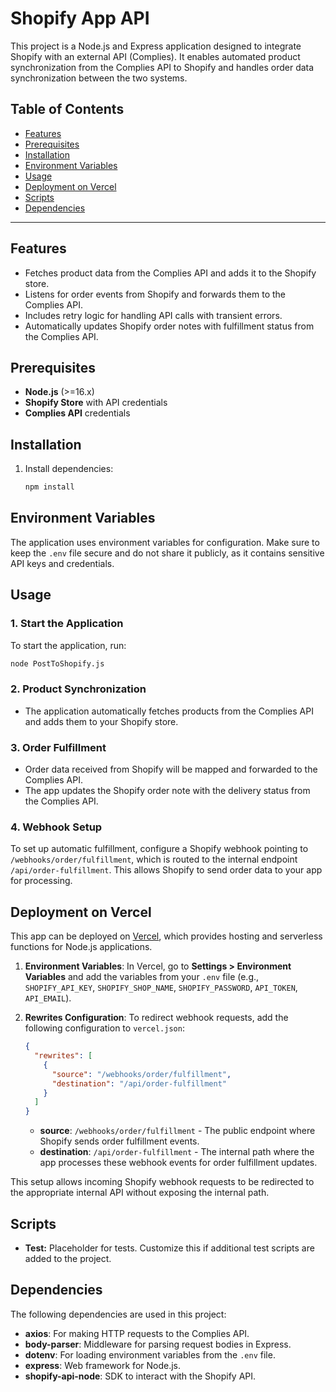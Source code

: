 
# Shopify App API

This project is a Node.js and Express application designed to integrate Shopify with an external API (Complies). It enables automated product synchronization from the Complies API to Shopify and handles order data synchronization between the two systems.

## Table of Contents
- [Features](#features)
- [Prerequisites](#prerequisites)
- [Installation](#installation)
- [Environment Variables](#environment-variables)
- [Usage](#usage)
- [Deployment on Vercel](#deployment-on-vercel)
- [Scripts](#scripts)
- [Dependencies](#dependencies)
---

## Features
- Fetches product data from the Complies API and adds it to the Shopify store.
- Listens for order events from Shopify and forwards them to the Complies API.
- Includes retry logic for handling API calls with transient errors.
- Automatically updates Shopify order notes with fulfillment status from the Complies API.

## Prerequisites
- **Node.js** (>=16.x)
- **Shopify Store** with API credentials
- **Complies API** credentials

## Installation
1. Install dependencies:
   ```bash
   npm install
   ```

## Environment Variables
The application uses environment variables for configuration. 
Make sure to keep the `.env` file secure and do not share it publicly, as it contains sensitive API keys and credentials.

## Usage
### 1. Start the Application
To start the application, run:
```bash
node PostToShopify.js
```

### 2. Product Synchronization
- The application automatically fetches products from the Complies API and adds them to your Shopify store.

### 3. Order Fulfillment
- Order data received from Shopify will be mapped and forwarded to the Complies API.
- The app updates the Shopify order note with the delivery status from the Complies API.

### 4. Webhook Setup
To set up automatic fulfillment, configure a Shopify webhook pointing to `/webhooks/order/fulfillment`, which is routed to the internal endpoint `/api/order-fulfillment`. This allows Shopify to send order data to your app for processing.

## Deployment on Vercel
This app can be deployed on [Vercel](https://vercel.com/), which provides hosting and serverless functions for Node.js applications.

1. **Environment Variables**: In Vercel, go to **Settings > Environment Variables** and add the variables from your `.env` file (e.g., `SHOPIFY_API_KEY`, `SHOPIFY_SHOP_NAME`, `SHOPIFY_PASSWORD`, `API_TOKEN`, `API_EMAIL`).

2. **Rewrites Configuration**: To redirect webhook requests, add the following configuration to `vercel.json`:

    ```json
    {
      "rewrites": [
        {
          "source": "/webhooks/order/fulfillment",
          "destination": "/api/order-fulfillment"
        }
      ]
    }
    ```

   - **source**: `/webhooks/order/fulfillment` - The public endpoint where Shopify sends order fulfillment events.
   - **destination**: `/api/order-fulfillment` - The internal path where the app processes these webhook events for order fulfillment updates.

This setup allows incoming Shopify webhook requests to be redirected to the appropriate internal API without exposing the internal path.

## Scripts
- **Test:** Placeholder for tests. Customize this if additional test scripts are added to the project.

## Dependencies
The following dependencies are used in this project:

- **axios**: For making HTTP requests to the Complies API.
- **body-parser**: Middleware for parsing request bodies in Express.
- **dotenv**: For loading environment variables from the `.env` file.
- **express**: Web framework for Node.js.
- **shopify-api-node**: SDK to interact with the Shopify API.

